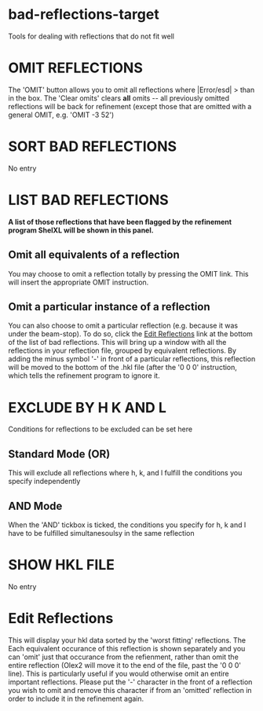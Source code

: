 # bad-reflections-target
Tools for dealing with reflections that do not fit well

# OMIT REFLECTIONS
The 'OMIT' button allows you to omit all reflections where |Error/esd| > than <value> in the box. The 'Clear omits' clears **all** omits -- all previously omitted reflections will be back for refinement (except those that are omitted with a general OMIT, e.g. 'OMIT -3 52')

# SORT BAD REFLECTIONS
No entry

# LIST BAD REFLECTIONS
**A list of those reflections that have been flagged by the refinement program ShelXL will be shown in this panel.**

## Omit all equivalents of a reflection
You may choose to omit a reflection totally by pressing the OMIT link. This will insert the appropriate OMIT instruction.

## Omit a particular instance of a reflection
You can also choose to omit a particular reflection (e.g. because it was under the beam-stop). To do so, click the <a href=edithkl>Edit Reflections</a> link at the bottom of the list of bad reflections. This will bring up a window with all the reflections in your reflection file, grouped by equivalent reflections. By adding the minus symbol '-' in front of a particular reflections, this reflection will be moved to the bottom of the .hkl file (after the '0 0 0' instruction, which tells the refinement program to ignore it.

# EXCLUDE BY H K AND L
Conditions for reflections to be excluded can be set here

## Standard Mode (OR)
This will exclude all reflections where h, k, and l fulfill the conditions you specify independently

## AND Mode
When the 'AND' tickbox is ticked, the conditions you specify for h, k and l have to be fulfilled simultanesoulsy in the same reflection

# SHOW HKL FILE
No entry

# Edit Reflections
This will display your hkl data sorted by the 'worst fitting' reflections. The Each equivalent occurance of this reflection is shown separately and you can 'omit' just that occurance from the refienment, rather than omit the entire reflection (Olex2 will move it to the end of the file, past the '0 0 0' line). This is particularly useful if you would otherwise omit an entire important reflections.
Please put the '-' character in the front of a reflection you wish to omit and remove this character if from an 'omitted' reflection in order to include it in the refinement again.
